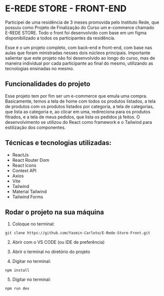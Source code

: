 ﻿# E-REDE STORE - FRONT-END

Participei de uma residência de 3 meses promovida pelo Instituto Rede, que possuiu como Projeto de Finalização do Curso um e-commerce chamado E-REDE STORE. Todo o front foi desenvolvido com base em um figma disponibilizado a todos os participantes da residência.

Esse é o um projeto completo, com back-end e front-end, com base nas aulas que foram ministradas nesses dois núcleos principais.
Importante salientar que este projeto não foi desenvolvido ao longo do curso, mas de maneira individual por cada participante ao final do mesmo, utilizando as tecnologias ensinadas no mesmo.

## Funcionalidades do projeto
Esse projeto tem por fim ser um e-commerce que emula uma compra. Basicamente, temos a tela de home com todos os produtos listados, a tela de produtos com os produtos listados por categoria, a tela de categorias, que lista as categoria e, ao clicar em uma, redireciona para os produtos fitrados, e a tela de meus pedidos, que lista os pedidos já feitos. O desenvolvimento se utilizou do React como framework e o Tailwind para estilização dos componentes.

## Técnicas e tecnologias utilizadas:
* ReactJs
* React Router Dom
* React Icons
* Context API
* Axios
* Vite
* Tailwind
* Material Tailwind
* Tailwind Forms

## Rodar o projeto na sua máquina 

1. Coloque no terminal:
```
git clone https://github.com/Yasmin-Carloto/E-Rede-Store-Front.git
```

2. Abrir com o VS CODE (ou IDE de preferência)

3. Abrir o terminal no diretório do projeto

4. Digitar no terminal:
```
npm install
```

5. Digitar no terminal:
```
npm run dev
```